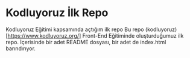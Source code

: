 # Kodluyoruz İlk Repo
Kodluyoruz Eğitimi kapsamında açtığım ilk repo
Bu repo (kodluyoruz)[https://www.kodluyoruz.org/] Front-End Eğitiminde oluşturduğumuz ilk repo. İçerisinde bir adet README dosyası, bir adet de index.html barındırıyor.
